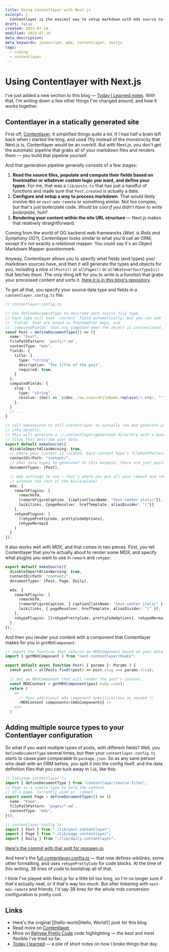 ```yaml
---
title: Using Contentlayer with Next.js
excerpt: |
  Contentlayer is the easiest way to setup markdown with mdx source to static website pipeline. Here's how it's implemented in respawn.io.
draft: false
created: 2023-07-10
modified: 2023-07-10
meta_description:
meta_keywords: javascript, mdx, contentlayer, nextjs
tags:
  - coding
  - contentlayer
---
```

# Using Contentlayer with Next.js

I've just added a new section to this blog
— [Today I Learned notes](https://respawn.io/daily). With that, I'm writing down
a few other things I've changed around, and how it works together.

## Contentlayer in a statically generated site

First off, [Contentlayer](https://contentlayer.dev). It simplified things quite
a lot. If I had half a brain left back when I started the blog, and used 11ty
instead of the monstrocity that Next.js is, Contentlayer would be an overkill.
But with Next.js, you don't get the automatic pipeline that grabs all of your
markdown files and renders them — you build that pipeline yourself.

And that generation pipeline generally consists of a few stages:

1. **Read the source files, populate and compute their fields based on
   frontmatter or whatever custom logic you want, and define your types.** For
   me, that was a `lib/posts.ts` that has just a handful of functions and made
   sure that `Post.created` is actually a date.
2. **Configure and setup a way to process markdown**. That would likely involve
   `MDX` or `next-mdx-remote` or something similar. Not too complex, but that's
   just boilerplate code. _Would be cool if you didn't have to write
   boilerplate, huh?_
3. **Rendering your content within the site URL structure** — Next.js makes that
   relatively straightforward.

Coming from the world of OG backend web frameworks (_Wait, is Rails and Symphony
OG?_), Contentlayer looks similar to what you'd call an ORM, except it's not
exactly a _relational_ mapper. You could say it's an Object Markdown Mapper
_questionmark_.

Anyway, Contentlayer allows you to specify what fields (and types) your markdown
sources have, and then it will generate the types and objects for you, including
a nice `allPosts()` or `allPages()` or `allWhateverYourTypeIs()` that fetches
them. The only thing left for you to write is a function that grabs your
processed content and sorts it.
[Here it is in this blog's repository](https://github.com/natikgadzhi/respawn-io/blob/main/app/page.tsx#L9).

To get all that, you specify your source data type and fields in a
`contentlayer.config.ts` file:

```ts
// contentlayer.config.ts

// Use defineDocumentType to describe each source file type.
// Each type will have `content` field automatically, but you can add
// `fields` that are based on frontmatter keys, and
// `computedFields` that are computed when the object is instanciated.
const Post = defineDocumentType(() => ({
  name: "Post",
  filePathPattern: `posts/*.md`,
  contentType: "mdx",
  fields: {
    title: {
      type: "string",
      description: "The title of the post",
      required: true,
    }
  },
  computedFields: {
    slug: {
      type: "string",
      resolve: (doc) => `${doc._raw.sourceFileName.replace(/\.md$/, "")}`,
    },
  }
  // ...
}

// call makeSource to tell Contentlayer to actually run and generate your data
// into objects.
// This will generate a ./.contentlayer/generated directory with a bunch of typescript
// files that describe your data.
export default makeSource({
  disableImportAliasWarning: true,
  // where your content is located. Each content type's filePathPattern is relative to this.
  contentDirPath: "content/",
  // what data types to generate? In this example, there are just posts, but you can add more.
  documentTypes: [Post],

  // mdx settings to use — that's where you put all your remark and rehype plugins,
  // without the rest of the boilerplate!
  mdx: {
    remarkPlugins: [
      remarkGfm,
      [remarkFigureCaption, {captionClassName: "text-center italic"}],
      [wikilinks, {pageResolver, hrefTemplate, aliasDivider: "|"}]
    ],
    rehypePlugins: [
      [rehypePrettyCode, prettyCodeOptions],
      rehypeMermaid
    ]
  }
});
```

It also works well with MDX, and that comes in two pieces. First, you tell
Contentlayer that you're actually about to render some MDX, and specify what
plugins you want to use in `remark` and `rehype`:

```ts
export default makeSource({
  disableImportAliasWarning: true,
  contentDirPath: "content/",
  documentTypes: [Post, Page, Daily],

  mdx: {
    remarkPlugins: [
      remarkGfm,
      [remarkFigureCaption, { captionClassName: "text-center italic" }],
      [wikilinks, { pageResolver, hrefTemplate, aliasDivider: "|" }],
    ],
    rehypePlugins: [[rehypePrettyCode, prettyCodeOptions], rehypeMermaid],
  },
});
```

And then you render your content with a component that Contentlayer makes for
you in `getMDXComponent`:

```ts
// import the function that returns an MDXComponent based on your data type's mdx content
import { getMDXComponent } from "next-contentlayer/hooks";

export default async function Post( { params }: Params ) {
  const post = allPosts.find((post) => post.slug === params.slug);

  // Get an MDXComponent that will render the post's content.
  const MDXContent = getMDXComponent(post.body.code);
  return (
    <>
      /* Pass additional mdx component specifications as needed */
      <MDXContent components={mdxComponents} />
    </>
  )
```

## Adding multiple source types to your Contentlayer configuration

So what if you want multiple types of posts, with different fields? Well, you
`defineDocumentType` several times, but then your `contentlayer.config.ts`
starts to cause pain comparable to `package.json`. So as any sane person who
dealt with an ORM before, you split it into the config itself, and the data
definition files that you can tuck away in `lib`, like this:

```ts
// lib/page.contentlayer.ts
import { defineDocumentType } from "contentlayer/source-files";
// Page is a simple type to hold the content
// of a page. Currently used in `/about`.
export const Page = defineDocumentType(() => ({
  name: "Page",
  filePathPattern: `pages/*.md`,
  contentType: "mdx",
}));

// contentlayer.config.ts
import { Post } from "./lib/post.contentlayer";
import { Page } from "./lib/page.contentlayer";
import { Daily } from "./lib/daily.contentlayer";
```

[Here's the commit with that split for respawn.io](https://github.com/natikgadzhi/respawn-io/commit/1c778b020c2bcaaac3607a9d2bcc7e0a698dd524).

And here's the
[full contentlayer.config.ts](https://github.com/natikgadzhi/respawn-io/blob/main/contentlayer.config.ts)
— that now defines wikilinks, some other formatting, and uses `rehypePrettyCode`
for code blocks. At the time of this writing, 38 lines of code to bootstrap all
of that.

I think I've played with Next.js for a little bit too long, so I'm no longer
sure if that's actually neat, or if that's way too much. But after tinkering
with `next-mdx-remote` and friends, I'd say 38 lines for the whole mdx
conversion configuration is pretty cool.

## Links

- Here's the original [[hello-world|Hello, World!]] post for this blog.
- Read more on [Contentlayer](https://contentlayer.dev)
- More on [Rehype Pretty Code](https://rehype-pretty-code.netlify.app/) code
  highlighting — the best and most flexible I've tried so far.
- [Today I learned](https://respawn.io/daily) — a pile of short notes on how I
  broke things that day.

